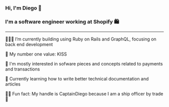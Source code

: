 ### Hi, I'm Diego 👋

### I'm a software engineer working at Shopify 🛍

---

👷🏻‍♂️ I’m currently building using Ruby on Rails and GraphQL, focusing on back end development

🤙 My number one value: KISS

🤔 I'm mostly interested in sofware pieces and concepts related to payments and transactions

🌱 Currently learning how to write better technical documentation and articles

🏴‍☠️ Fun fact: My handle is CaptainDiego because I am a ship officer by trade 🚢

